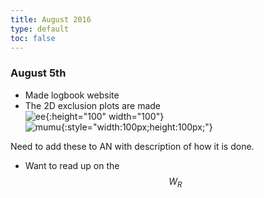 ```yaml
---
title: August 2016
type: default
toc: false
---
```



### August 5th

 * Made logbook website
 * The 2D exclusion plots are made  
![ee](http://phansen.web.cern.ch/phansen/wr-plots/lim2dWReejj_SHv19800toys_limit.png){:height="100" width="100"}  
![mumu](http://phansen.web.cern.ch/phansen/wr-plots/lim2dWRmumujj_SHv19800toys_limit.png){:style="width:100px;height:100px;"}  
  

Need to add these to AN with description of how it is done. 

 * Want to read up on the $$W_R$$

